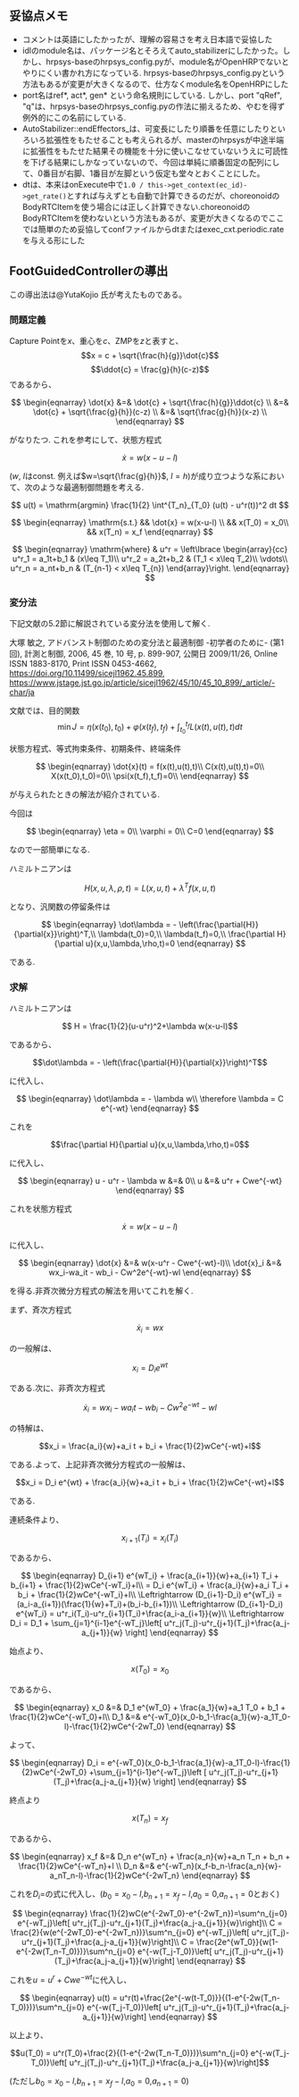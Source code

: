 ## 妥協点メモ

- コメントは英語にしたかったが、理解の容易さを考え日本語で妥協した
- idlのmodule名は、パッケージ名とそろえてauto_stabilizerにしたかった。しかし、hrpsys-baseのhrpsys_config.pyが、module名がOpenHRPでないとやりにくい書かれ方になっている. hrpsys-baseのhrpsys_config.pyという方法もあるが変更が大きくなるので、仕方なくmodule名をOpenHRPにした
- port名はref*, act*, gen* という命名規則にしている. しかし、port "qRef", "q"は、hrpsys-baseのhrpsys_config.pyの作法に揃えるため、やむを得ず例外的にこの名前にしている.
- AutoStabilizer::endEffectors_は、可変長にしたり順番を任意にしたりといろいろ拡張性をもたせることも考えられるが、masterのhrpsysが中途半端に拡張性をもたせた結果その機能を十分に使いこなせていないうえに可読性を下げる結果にしかなっていないので、今回は単純に順番固定の配列にして、0番目が右脚、1番目が左脚という仮定も堂々とおくことにした。
- dtは、本来はonExecute中で`1.0 / this->get_context(ec_id)->get_rate()`とすれば与えずとも自動で計算できるのだが、choreonoidのBodyRTCItemを使う場合には正しく計算できない.choreonoidのBodyRTCItemを使わないという方法もあるが、変更が大きくなるのでここでは簡単のため妥協してconfファイルからdtまたはexec_cxt.periodic.rateを与える形にした

## FootGuidedControllerの導出

この導出法は@YutaKojio 氏が考えたものである。
### 問題定義

Capture Pointを$x$、重心を$c$、ZMPを$z$と表すと、
$$x = c + \sqrt{\frac{h}{g}}\dot{c}$$
$$\ddot{c} = \frac{g}{h}(c-z)$$
であるから、

$$
\begin{eqnarray}
  \dot{x} &=& \dot{c} + \sqrt{\frac{h}{g}}\ddot{c} \\
  &=& \dot{c} + \sqrt{\frac{g}{h}}(c-z) \\
  &=& \sqrt{\frac{g}{h}}(x-z) \\
\end{eqnarray}
$$

がなりたつ. これを参考にして、状態方程式

$$\dot{x} = w(x-u-l)$$

($w$, $l$はconst. 例えば$w=\sqrt{\frac{g}{h}}$, $l=h$)が成り立つような系において、次のような最適制御問題を考える.

$$ u(t) = \mathrm{argmin} \frac{1}{2} \int^{T_n}_{T_0} (u(t) - u^r(t))^2 dt $$

$$
\begin{eqnarray}
  \mathrm{s.t.} && \dot{x} = w(x-u-l) \\
  && x(T_0) = x_0\\
  && x(T_n) = x_f
\end{eqnarray}
$$

$$
\begin{eqnarray}
  \mathrm{where} & u^r = \left\lbrace
  \begin{array}{cc}
  u^r_1 = a_1t+b_1 & (x\leq T_1)\\
  u^r_2 = a_2t+b_2 & (T_1 < x\leq T_2)\\
  \vdots\\
  u^r_n = a_nt+b_n & (T_{n-1} < x\leq T_{n})
  \end{array}\right.
\end{eqnarray}
$$

### 変分法
下記文献の5.2節に解説されている変分法を使用して解く.

大塚 敏之, アドバンスト制御のための変分法と最適制御 -初学者のために- (第1回), 計測と制御, 2006, 45 巻, 10 号, p. 899-907, 公開日 2009/11/26, Online ISSN 1883-8170, Print ISSN 0453-4662, https://doi.org/10.11499/sicejl1962.45.899, https://www.jstage.jst.go.jp/article/sicejl1962/45/10/45_10_899/_article/-char/ja

文献では、目的関数
$$\min J = \eta(x(t_0),t_0) + \varphi(x(t_f),t_f) +\int^{t_f}_{t_0}L(x(t),u(t),t)dt$$

状態方程式、等式拘束条件、初期条件、終端条件

$$
\begin{eqnarray}
  \dot{x}(t) = f(x(t),u(t),t)\\
  C(x(t),u(t),t)=0\\
  X(x(t_0),t_0)=0\\
  \psi(x(t_f),t_f)=0\\
\end{eqnarray}
$$

が与えられたときの解法が紹介されている.

今回は

$$
\begin{eqnarray}
  \eta = 0\\
  \varphi = 0\\
  C=0
\end{eqnarray}
$$

なので一部簡単になる.

ハミルトニアンは

$$H(x,u,\lambda,\rho,t) = L(x,u,t)+\lambda^Tf(x,u,t)$$

となり、汎関数の停留条件は

$$
\begin{eqnarray}
  \dot\lambda = - \left(\frac{\partial{H}}{\partial{x}}\right)^T,\\
  \lambda(t_0)=0,\\
  \lambda(t_f)=0,\\
  \frac{\partial H}{\partial u}(x,u,\lambda,\rho,t)=0
\end{eqnarray}
$$

である.

### 求解

ハミルトニアンは

$$ H = \frac{1}{2}(u-u^r)^2+\lambda w(x-u-l)$$

であるから、

$$\dot\lambda = - \left(\frac{\partial{H}}{\partial{x}}\right)^T$$

に代入し、

$$
\begin{eqnarray}
  \dot\lambda = - \lambda w\\
  \therefore \lambda = C e^{-wt}
\end{eqnarray}
$$

これを

$$\frac{\partial H}{\partial u}(x,u,\lambda,\rho,t)=0$$

に代入し、

$$
\begin{eqnarray}
  u - u^r - \lambda w &=& 0\\
  u &=& u^r + Cwe^{-wt}
\end{eqnarray}
$$

これを状態方程式

$$\dot{x} = w(x-u-l)$$

に代入し、

$$
\begin{eqnarray}
  \dot{x} &=& w(x-u^r - Cwe^{-wt}-l)\\
  \dot{x}_i &=& wx_i-wa_it - wb_i - Cw^2e^{-wt}-wl
\end{eqnarray}
$$

を得る.非斉次微分方程式の解法を用いてこれを解く.

まず、斉次方程式

$$\dot{x}_i = wx$$

の一般解は、

$$x_i = D_i e^{wt}$$

である.次に、非斉次方程式

$$\dot{x}_i = wx_i-wa_it - wb_i - Cw^2e^{-wt}-wl$$

の特解は、

$$x_i = \frac{a_i}{w}+a_i t + b_i + \frac{1}{2}wCe^{-wt}+l$$

である.よって、上記非斉次微分方程式の一般解は、

$$x_i = D_i e^{wt} + \frac{a_i}{w}+a_i t + b_i + \frac{1}{2}wCe^{-wt}+l$$

である.

連続条件より、

$$x_{i+1}(T_i) = x_i(T_i)$$

であるから、

$$
\begin{eqnarray}
  D_{i+1} e^{wT_i} + \frac{a_{i+1}}{w}+a_{i+1} T_i + b_{i+1} + \frac{1}{2}wCe^{-wT_i}+l\\
  = D_i e^{wT_i} + \frac{a_i}{w}+a_i T_i + b_i + \frac{1}{2}wCe^{-wT_i}+l\\
  \Leftrightarrow (D_{i+1}-D_i) e^{wT_i} = (a_i-a_{i+1})(\frac{1}{w}+T_i)+(b_i-b_{i+1})\\
  \Leftrightarrow (D_{i+1}-D_i) e^{wT_i} = u^r_i(T_i)-u^r_{i+1}(T_i)+\frac{a_i-a_{i+1}}{w}\\
  \Leftrightarrow D_i = D_1 + \sum_{j=1}^{i-1}e^{-wT_j}\left[ u^r_j(T_j)-u^r_{j+1}(T_j)+\frac{a_j-a_{j+1}}{w} \right]
\end{eqnarray}
$$

始点より、

$$x(T_0)=x_0$$

であるから、

$$
\begin{eqnarray}
  x_0 &=& D_1 e^{wT_0} + \frac{a_1}{w}+a_1 T_0 + b_1 + \frac{1}{2}wCe^{-wT_0}+l\\
  D_1 &=& e^{-wT_0}(x_0-b_1-\frac{a_1}{w}-a_1T_0-l)-\frac{1}{2}wCe^{-2wT_0}
\end{eqnarray}
$$

よって、

$$
\begin{eqnarray}
  D_i = e^{-wT_0}(x_0-b_1-\frac{a_1}{w}-a_1T_0-l)-\frac{1}{2}wCe^{-2wT_0} +\sum_{j=1}^{i-1}e^{-wT_j}\left [ u^r_j(T_j)-u^r_{j+1}(T_j)+\frac{a_j-a_{j+1}}{w} \right]
\end{eqnarray}
$$

終点より

$$x(T_n)=x_f$$

であるから、

$$
\begin{eqnarray}
  x_f &=& D_n e^{wT_n} + \frac{a_n}{w}+a_n T_n + b_n + \frac{1}{2}wCe^{-wT_n}+l \\
  D_n &=& e^{-wT_n}(x_f-b_n-\frac{a_n}{w}-a_nT_n-l)-\frac{1}{2}wCe^{-2wT_n}
\end{eqnarray}
$$

これを$D_i=$の式に代入し、($b_0=x_0-l$,$b_{n+1}=x_f-l$,$a_0=0$,$a_{n+1}=0$とおく)

$$
\begin{eqnarray}
  \frac{1}{2}wC(e^{-2wT_0}-e^{-2wT_n})=\sum^n_{j=0} e^{-wT_j}\left[ u^r_j(T_j)-u^r_{j+1}(T_j)+\frac{a_j-a_{j+1}}{w}\right]\\
  C = \frac{2}{w(e^{-2wT_0}-e^{-2wT_n})}\sum^n_{j=0} e^{-wT_j}\left[ u^r_j(T_j)-u^r_{j+1}(T_j)+\frac{a_j-a_{j+1}}{w}\right]\\
  C = \frac{2e^{wT_0}}{w(1-e^{-2w(T_n-T_0)})}\sum^n_{j=0} e^{-w(T_j-T_0)}\left[ u^r_j(T_j)-u^r_{j+1}(T_j)+\frac{a_j-a_{j+1}}{w}\right]
\end{eqnarray}
$$

これを$u = u^r + Cwe^{-wt}$に代入し、

$$
\begin{eqnarray}
  u(t) = u^r(t)+\frac{2e^{-w(t-T_0)}}{(1-e^{-2w(T_n-T_0)})}\sum^n_{j=0} e^{-w(T_j-T_0)}\left[ u^r_j(T_j)-u^r_{j+1}(T_j)+\frac{a_j-a_{j+1}}{w}\right]
\end{eqnarray}
$$

以上より、

$$u(T_0) = u^r(T_0)+\frac{2}{(1-e^{-2w(T_n-T_0)})}\sum^n_{j=0} e^{-w(T_j-T_0)}\left[ u^r_j(T_j)-u^r_{j+1}(T_j)+\frac{a_j-a_{j+1}}{w}\right]$$

(ただし$b_0=x_0-l$,$b_{n+1}=x_f-l$,$a_0=0$,$a_{n+1}=0$)
